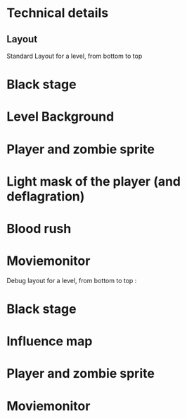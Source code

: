 Technical details
=================

Layout
------
Standard Layout for a level, from bottom to top
	
# Black stage
# Level Background
# Player and zombie sprite
# Light mask of the player (and deflagration)
# Blood rush
# Moviemonitor

Debug layout for a level, from bottom to top :

# Black stage
# Influence map
# Player and zombie sprite
# Moviemonitor